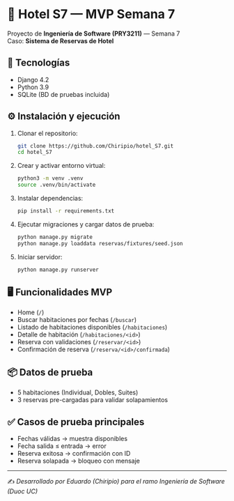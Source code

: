 # 🏨 Hotel S7 — MVP Semana 7

Proyecto de **Ingeniería de Software (PRY3211)** — Semana 7  
Caso: **Sistema de Reservas de Hotel**

## 🚀 Tecnologías
- Django 4.2
- Python 3.9
- SQLite (BD de pruebas incluida)

## ⚙️ Instalación y ejecución

1. Clonar el repositorio:
   ```bash
   git clone https://github.com/Chiripio/hotel_S7.git
   cd hotel_S7
   ```

2. Crear y activar entorno virtual:
   ```bash
   python3 -m venv .venv
   source .venv/bin/activate
   ```

3. Instalar dependencias:
   ```bash
   pip install -r requirements.txt
   ```

4. Ejecutar migraciones y cargar datos de prueba:
   ```bash
   python manage.py migrate
   python manage.py loaddata reservas/fixtures/seed.json
   ```

5. Iniciar servidor:
   ```bash
   python manage.py runserver
   ```

## 🖥️ Funcionalidades MVP
- Home (`/`)
- Buscar habitaciones por fechas (`/buscar`)
- Listado de habitaciones disponibles (`/habitaciones`)
- Detalle de habitación (`/habitaciones/<id>`)
- Reserva con validaciones (`/reservar/<id>`)
- Confirmación de reserva (`/reserva/<id>/confirmada`)

## 📦 Datos de prueba
- 5 habitaciones (Individual, Dobles, Suites)
- 3 reservas pre-cargadas para validar solapamientos

## ✅ Casos de prueba principales
- Fechas válidas → muestra disponibles
- Fecha salida ≤ entrada → error
- Reserva exitosa → confirmación con ID
- Reserva solapada → bloqueo con mensaje

---

✍️ *Desarrollado por Eduardo (Chiripio) para el ramo Ingeniería de Software (Duoc UC)*
